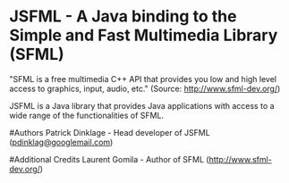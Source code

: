 JSFML - A Java binding to the Simple and Fast Multimedia Library (SFML)
=======================================================================

"SFML is a free multimedia C++ API that provides you low and high level access
to graphics, input, audio, etc."
(Source: http://www.sfml-dev.org/)

JSFML is a Java library that provides Java applications with access to a wide
range of the functionalities of SFML.

#Authors
Patrick Dinklage - Head developer of JSFML (pdinklag@googlemail.com)

#Additional Credits
Laurent Gomila - Author of SFML (http://www.sfml-dev.org/)

